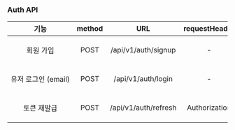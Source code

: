 ### Auth API
| 기능 | method | URL | requestHeader | requestBody | responseBody | responseStatus |
|:----:|:------:|:---:|:-------------:|:-----------:|:------------:|:---------------:|
| <nobr>회원 가입</nobr> | POST | /api/v1/auth/signup | - | SignupRequest | SignupResponse | 200 OK<br>400 BAD_REQUEST |
| <nobr>유저 로그인 (email)</nobr> | POST | /api/v1/auth/login | - | LoginRequest | LoginResponse | 200 OK<br>400 BAD_REQUEST |
| <nobr>토큰 재발급</nobr> | POST | /api/v1/auth/refresh | Authorization | - | 재발급 Response | 200 OK<br>400 BAD_REQUEST |
